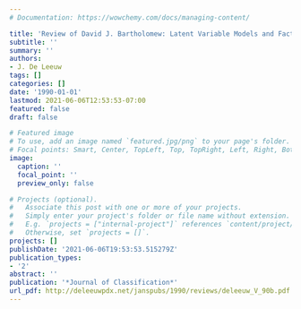 ```yaml
---
# Documentation: https://wowchemy.com/docs/managing-content/

title: 'Review of David J. Bartholomew: Latent Variable Models and Factor Analysis'
subtitle: ''
summary: ''
authors:
- J. De Leeuw
tags: []
categories: []
date: '1990-01-01'
lastmod: 2021-06-06T12:53:53-07:00
featured: false
draft: false

# Featured image
# To use, add an image named `featured.jpg/png` to your page's folder.
# Focal points: Smart, Center, TopLeft, Top, TopRight, Left, Right, BottomLeft, Bottom, BottomRight.
image:
  caption: ''
  focal_point: ''
  preview_only: false

# Projects (optional).
#   Associate this post with one or more of your projects.
#   Simply enter your project's folder or file name without extension.
#   E.g. `projects = ["internal-project"]` references `content/project/deep-learning/index.md`.
#   Otherwise, set `projects = []`.
projects: []
publishDate: '2021-06-06T19:53:53.515279Z'
publication_types:
- '2'
abstract: ''
publication: '*Journal of Classification*'
url_pdf: http://deleeuwpdx.net/janspubs/1990/reviews/deleeuw_V_90b.pdf
---
```

